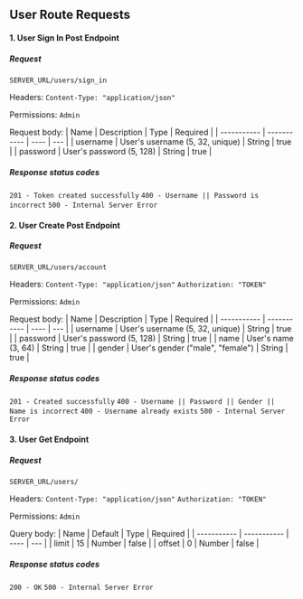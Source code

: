 ## User Route Requests

#### 1. User Sign In Post Endpoint

##### Request

`SERVER_URL/users/sign_in`

Headers:
`Content-Type: "application/json"`

Permissions:
`Admin`

Request body:
| Name | Description | Type | Required |
| ----------- | ----------- | ---- | --- |
| username | User's username (5, 32, unique) | String | true |
| password | User's password (5, 128) | String | true |

##### Response status codes

`201 - Token created successfully`
`400 - Username || Password is incorrect`
`500 - Internal Server Error`

#### 2. User Create Post Endpoint

##### Request

`SERVER_URL/users/account`

Headers:
`Content-Type: "application/json"`
`Authorization: "TOKEN"`

Permissions:
`Admin`

Request body:
| Name | Description | Type | Required |
| ----------- | ----------- | ---- | --- |
| username | User's username (5, 32, unique) | String | true |
| password | User's password (5, 128) | String | true |
| name | User's name (3, 64) | String | true |
| gender | User's gender ("male", "female") | String | true |

##### Response status codes

`201 - Created successfully`
`400 - Username || Password || Gender || Name is incorrect`
`400 - Username already exists`
`500 - Internal Server Error`

#### 3. User Get Endpoint

##### Request

`SERVER_URL/users/`

Headers:
`Content-Type: "application/json"`
`Authorization: "TOKEN"`

Permissions:
`Admin`

Query body:
| Name | Default | Type | Required |
| ----------- | ----------- | ---- | --- |
| limit | 15 | Number | false |
| offset | 0 | Number | false |

##### Response status codes

`200 - OK`
`500 - Internal Server Error`